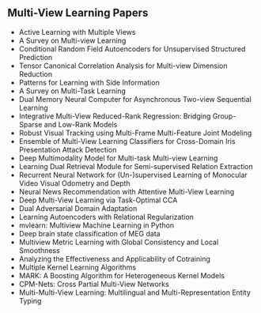 
<h2>Multi-View Learning Papers</h2>


<ul>

                             

 <li><a target="_blank" href="https://github.com/manjunath5496/Multi-View-Learning-Papers/blob/master/mut(1).pdf" style="text-decoration:none;">Active Learning with Multiple Views</a></li>

 <li><a target="_blank" href="https://github.com/manjunath5496/Multi-View-Learning-Papers/blob/master/mut(2).pdf" style="text-decoration:none;">A Survey on Multi-view Learning</a></li>

<li><a target="_blank" href="https://github.com/manjunath5496/Multi-View-Learning-Papers/blob/master/mut(3).pdf" style="text-decoration:none;">Conditional Random Field Autoencoders for Unsupervised Structured Prediction</a></li>
 <li><a target="_blank" href="https://github.com/manjunath5496/Multi-View-Learning-Papers/blob/master/mut(4).pdf" style="text-decoration:none;">Tensor Canonical Correlation Analysis for Multi-view Dimension Reduction</a></li>                              
<li><a target="_blank" href="https://github.com/manjunath5496/Multi-View-Learning-Papers/blob/master/mut(5).pdf" style="text-decoration:none;">Patterns for Learning with Side Information</a></li>
<li><a target="_blank" href="https://github.com/manjunath5496/Multi-View-Learning-Papers/blob/master/mut(6).pdf" style="text-decoration:none;">A Survey on Multi-Task Learning</a></li>
 <li><a target="_blank" href="https://github.com/manjunath5496/Multi-View-Learning-Papers/blob/master/mut(7).pdf" style="text-decoration:none;">Dual Memory Neural Computer for
Asynchronous Two-view Sequential Learning</a></li>

 <li><a target="_blank" href="https://github.com/manjunath5496/Multi-View-Learning-Papers/blob/master/mut(8).pdf" style="text-decoration:none;"> Integrative Multi-View Reduced-Rank Regression: Bridging Group-Sparse and Low-Rank Models </a></li>
   <li><a target="_blank" href="https://github.com/manjunath5496/Multi-View-Learning-Papers/blob/master/mut(9).pdf" style="text-decoration:none;">Robust Visual Tracking using Multi-Frame Multi-Feature Joint Modeling</a></li>
  
   
 <li><a target="_blank" href="https://github.com/manjunath5496/Multi-View-Learning-Papers/blob/master/mut(10).pdf" style="text-decoration:none;">Ensemble of Multi-View Learning Classifiers for Cross-Domain Iris Presentation Attack Detection</a></li>                              
<li><a target="_blank" href="https://github.com/manjunath5496/Multi-View-Learning-Papers/blob/master/mut(11).pdf" style="text-decoration:none;">Deep Multimodality Model for Multi-task Multi-view Learning</a></li>
<li><a target="_blank" href="https://github.com/manjunath5496/Multi-View-Learning-Papers/blob/master/mut(12).pdf" style="text-decoration:none;">Learning Dual Retrieval Module for Semi-supervised Relation Extraction</a></li>
<li><a target="_blank" href="https://github.com/manjunath5496/Multi-View-Learning-Papers/blob/master/mut(13).pdf" style="text-decoration:none;">Recurrent Neural Network for (Un-)supervised Learning of Monocular Video Visual Odometry and Depth</a></li>

<li><a target="_blank" href="https://github.com/manjunath5496/Multi-View-Learning-Papers/blob/master/mut(14).pdf" style="text-decoration:none;">Neural News Recommendation with Attentive Multi-View Learning</a></li>
                              
<li><a target="_blank" href="https://github.com/manjunath5496/Multi-View-Learning-Papers/blob/master/mut(15).pdf" style="text-decoration:none;">Deep Multi-View Learning via Task-Optimal CCA</a></li>

<li><a target="_blank" href="https://github.com/manjunath5496/Multi-View-Learning-Papers/blob/master/mut(16).pdf" style="text-decoration:none;">Dual Adversarial Domain Adaptation</a></li>

  <li><a target="_blank" href="https://github.com/manjunath5496/Multi-View-Learning-Papers/blob/master/mut(17).pdf" style="text-decoration:none;">Learning Autoencoders with Relational Regularization</a></li>   
  
<li><a target="_blank" href="https://github.com/manjunath5496/Multi-View-Learning-Papers/blob/master/mut(18).pdf" style="text-decoration:none;">mvlearn: Multiview Machine Learning in Python</a></li> 

  
<li><a target="_blank" href="https://github.com/manjunath5496/Multi-View-Learning-Papers/blob/master/mut(19).pdf" style="text-decoration:none;">Deep brain state classification of MEG data</a></li> 

<li><a target="_blank" href="https://github.com/manjunath5496/Multi-View-Learning-Papers/blob/master/mut(20).pdf" style="text-decoration:none;">Multiview Metric Learning with Global Consistency and Local Smoothness</a></li>

<li><a target="_blank" href="https://github.com/manjunath5496/Multi-View-Learning-Papers/blob/master/mut(21).pdf" style="text-decoration:none;">Analyzing the Effectiveness and Applicability of Cotraining</a></li>
<li><a target="_blank" href="https://github.com/manjunath5496/Multi-View-Learning-Papers/blob/master/mut(22).pdf" style="text-decoration:none;">Multiple Kernel Learning Algorithms</a></li> 
 <li><a target="_blank" href="https://github.com/manjunath5496/Multi-View-Learning-Papers/blob/master/mut(23).pdf" style="text-decoration:none;">MARK: A Boosting Algorithm for Heterogeneous Kernel Models</a></li> 
 

   <li><a target="_blank" href="https://github.com/manjunath5496/Multi-View-Learning-Papers/blob/master/mut(24).pdf" style="text-decoration:none;">CPM-Nets: Cross Partial Multi-View Networks</a></li>
 
   <li><a target="_blank" href="https://github.com/manjunath5496/Multi-View-Learning-Papers/blob/master/mut(25).pdf" style="text-decoration:none;">Multi-Multi-View Learning:
Multilingual and Multi-Representation Entity Typing</a></li>                              
 </ul>
  
  
  
